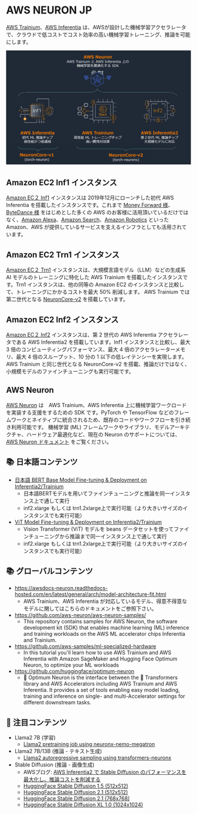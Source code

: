 # AWS NEURON JP


[AWS Trainium](https://aws.amazon.com/jp/machine-learning/trainium/)、[AWS Inferentia](https://aws.amazon.com/jp/machine-learning/inferentia/) は、AWSが設計した機械学習アクセラレータで、クラウドで低コストでコスト効率の高い機械学習トレーニング、推論を可能にします。



![Neuron Overview](./neuron-aws-ml-chips.png)


## Amazon EC2 Inf1 インスタンス

[Amazon EC２ Inf1](https://aws.amazon.com/jp/ec2/instance-types/inf1/) インスタンスは 2019年12月にローンチした初代 AWS Inferentia を搭載したインスタンスです。これまで [Money Forward 様](https://aws.amazon.com/jp/builders-flash/202209/create-large-scale-inference-environment/)、[ByteDance 様](https://aws.amazon.com/jp/blogs/news/bytedance-saves-up-to-60-on-inference-costs-while-reducing-latency-and-increasing-throughput-using-aws-inferentia/) をはじめとした多くの AWS のお客様に活用頂いているだけではなく、[Amazon Alexa](https://aws.amazon.com/jp/blogs/news/majority-of-alexa-now-running-on-faster-more-cost-effective-amazon-ec2-inf1-instances/)、[Amazon Search](https://aws.amazon.com/jp/blogs/news/how-amazon-search-reduced-ml-inference-costs-by-85-with-aws-inferentia/)、[Amazon Robotics](https://aws.amazon.com/jp/solutions/case-studies/amazon-robotics-case-study/) といった Amazon、AWS が提供しているサービスを支えるインフラとしても活用されています。



## Amazon EC2 Trn1 インスタンス
[Amazon EC２ Trn1](https://aws.amazon.com/jp/ec2/instance-types/trn1/) インスタンスは、大規模言語モデル（LLM）などの生成系 AI モデルのトレーニングに特化した AWS Trainium を搭載したインスタンスです。Trn1 インスタンスは、他の同等の Amazon EC2 のインスタンスと比較して、トレーニングにかかるコストを最大 50% 削減します。 AWS Trainium では第二世代となる [NeuronCore-v2](https://awsdocs-neuron.readthedocs-hosted.com/en/latest/general/arch/neuron-hardware/neuron-core-v2.html) を搭載しています。


## Amazon EC2 Inf2 インスタンス
[Amazon EC２ Inf2](https://aws.amazon.com/jp/ec2/instance-types/inf2/) インスタンスは、第 2 世代の AWS Inferentia アクセラレータである AWS Inferentia2 を搭載しています。Inf1 インスタンスと比較し、最大 3 倍のコンピューティングパフォーマンス、最大 4 倍のアクセラレーターメモリ、最大 4 倍のスループット、10 分の 1 以下の低レイテンシーを実現します。
AWS Trainium と同じ世代となる NeuronCore-v2 を搭載、推論だけではなく、小規模モデルのファインチューニングも実行可能です。


## AWS Neuron
[AWS Neuron](https://aws.amazon.com/jp/machine-learning/neuron/) は　AWS Trainium、AWS Inferentia 上に機械学習ワークロードを実装する支援をするための SDK です。PyTorch や TensorFlow などのフレームワークとネイティブに統合されるため、既存のコードやワークフローを引き続き利用可能です。
機械学習 (ML) フレームワークやライブラリ、モデルアーキテクチャ、ハードウェア最適化など、現在の Neuron のサポートについては、[AWS Neuron ドキュメント](https://awsdocs-neuron.readthedocs-hosted.com/) をご覧ください。


## :books: 日本語コンテンツ

* [日本語 BERT Base Model Fine-tuning & Deployment on Inferentia2/Trainium](./bertj_finetuning_classification/)
  * 日本語BERTモデルを用いてファインチューニングと推論を同一インスタンス上で通して実行
  * inf2.xlarge もしくは trn1.2xlarge上で実行可能（より大きいサイズのインスタンスでも実行可能）
* [ViT Model Fine-tuning & Deployment on Inferentia2/Trainium](./ViT_finetuning_classification/)
  * Vision Transformer (ViT) モデルを beans データセットを使ってファインチューニングから推論まで同一インスタンス上で通して実行
  * inf2.xlarge もしくは trn1.2xlarge上で実行可能（より大きいサイズのインスタンスでも実行可能）

## :books: グローバルコンテンツ

* https://awsdocs-neuron.readthedocs-hosted.com/en/latest/general/arch/model-architecture-fit.html
  * AWS Trainium、AWS Inferentia が対応しているモデル、得意不得意なモデルに関してはこちらのドキュメントをご参照下さい。
* https://github.com/aws-neuron/aws-neuron-samples/
  * This repository contains samples for AWS Neuron, the software development kit (SDK) that enables machine learning (ML) inference and training workloads on the AWS ML accelerator chips Inferentia and Trainium.
* https://github.com/aws-samples/ml-specialized-hardware
  * In this tutorial you'll learn how to use AWS Trainium and AWS Inferentia with Amazon SageMaker and Hugging Face Optimum Neuron, to optimize your ML workloads
* https://github.com/huggingface/optimum-neuron
  * 🤗 Optimum Neuron is the interface between the 🤗 Transformers library and AWS Accelerators including AWS Trainium and AWS Inferentia. It provides a set of tools enabling easy model loading, training and inference on single- and multi-Accelerator settings for different downstream tasks.


## 📝 注目コンテンツ

* Llama2 7B (学習)
  * [Llama2 pretraining job using neuronx-nemo-megatron](https://github.com/aws-neuron/aws-neuron-parallelcluster-samples/blob/master/examples/jobs/neuronx-nemo-megatron-llamav2-job.md)
* Llama2 7B/13B (推論 - テキスト生成)
  * [Llama2 autoregressive sampling using transformers-neuronx](https://github.com/aws-neuron/aws-neuron-samples/blob/master/torch-neuronx/transformers-neuronx/inference/meta-llama-2-13b-sampling.ipynb)
* Stable Diffusion (推論 - 画像生成)
  * AWSブログ: [AWS Inferentia2 で Stable Diffusion のパフォーマンスを最大化し、推論コストを削減する](https://aws.amazon.com/jp/blogs/news/create-high-quality-images-with-stable-diffusion-models-and-deploy-them-cost-efficiently-with-amazon-sagemaker/)
  * [HuggingFace Stable Diffusion 1.5 (512x512)](https://github.com/aws-neuron/aws-neuron-samples/blob/master/torch-neuronx/inference/hf_pretrained_sd15_512_inference.ipynb)
  * [HuggingFace Stable Diffusion 2.1 (512x512)](https://github.com/aws-neuron/aws-neuron-samples/blob/master/torch-neuronx/inference/hf_pretrained_sd2_512_inference.ipynb)
  * [HuggingFace Stable Diffusion 2.1 (768x768)](https://github.com/aws-neuron/aws-neuron-samples/blob/master/torch-neuronx/inference/hf_pretrained_sd2_768_inference.ipynb)
  * [HuggingFace Stable Diffusion XL 1.0 (1024x1024)](https://github.com/aws-neuron/aws-neuron-samples/blob/master/torch-neuronx/inference/hf_pretrained_sdxl_1024_inference.ipynb)
